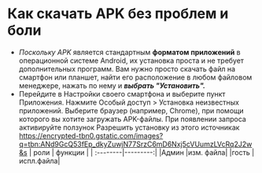 # Как скачать APK без проблем и боли
- *Поскольку APK* является стандартным **форматом приложений** в операционной системе Android, их установка проста и не требует дополнительных программ. Вам нужно просто скачать файл на смартфон или планшет, найти его расположение в любом файловом менеджере, нажать по нему и ***выбрать "Установить".***
- Перейдите в Настройки своего смартфона и выберите пункт Приложения. Нажмите Особый доступ > Установка неизвестных приложений. Выберите браузер (например, Chrome), при помощи которого вы хотите загружать APK-файлы. При появлении запроса активируйте ползунок Разрешить установку из этого источникак
https://encrypted-tbn0.gstatic.com/images?q=tbn:ANd9GcQ53fEp_dkyZuwjN77SrzC6mD6Nxj5cVUumzLVcRq2J2w&s
| роли     | функции  |
| :--------|---------:|
|Админ     |изм. файла|
|гость     |испл.файла| 



